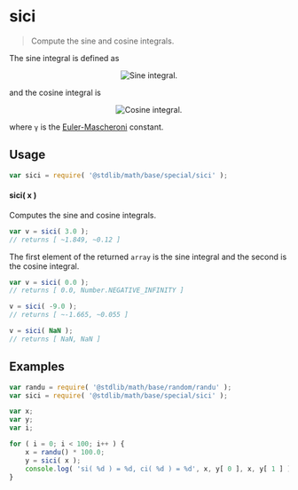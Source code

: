 # sici

> Compute the sine and cosine integrals.


<section class="intro">

The sine integral is defined as

<!-- <equation class="equation" label="eq:sine_integral" align="center" raw="\int_0^x \frac{\sin t}{t}\; dt" alt="Sine integral."> -->

<div class="equation" align="center" data-raw-text="\int_0^x \frac{\sin t}{t}\; dt" data-equation="eq:sine_integral">
    <img src="" alt="Sine integral.">
    <br>
</div>

<!-- </equation> -->

and the cosine integral is

<!-- <equation class="equation" label="eq:cosine_integral" align="center" raw="\gamma + \log( x ) + \int_0^x \frac{\cos t - 1}{t}\; dt" alt="Sine integral."> -->

<div class="equation" align="center" data-raw-text="\gamma + \log( x ) + \int_0^x \frac{\cos t - 1}{t}\; dt" data-equation="eq:cosine_integral">
    <img src="" alt="Cosine integral.">
    <br>
</div>

<!-- </equation> -->

where `γ` is the [Euler-Mascheroni][eulergamma] constant.

</section>

<!-- /.intro -->

<section class="usage">

## Usage

``` javascript
var sici = require( '@stdlib/math/base/special/sici' );
```

#### sici( x )

Computes the sine and cosine integrals.

``` javascript
var v = sici( 3.0 );
// returns [ ~1.849, ~0.12 ]
```

The first element of the returned `array` is the sine integral and the second is the cosine integral.

``` javascript
var v = sici( 0.0 );
// returns [ 0.0, Number.NEGATIVE_INFINITY ]

v = sici( -9.0 );
// returns [ ~-1.665, ~0.055 ]

v = sici( NaN );
// returns [ NaN, NaN ]
```

</section>

<!-- /.usage -->


<section class="examples">

## Examples

``` javascript
var randu = require( '@stdlib/math/base/random/randu' );
var sici = require( '@stdlib/math/base/special/sici' );

var x;
var y;
var i;

for ( i = 0; i < 100; i++ ) {
    x = randu() * 100.0;
    y = sici( x );
    console.log( 'si( %d ) = %d, ci( %d ) = %d', x, y[ 0 ], x, y[ 1 ] );
}
```

</section>

<!-- /.examples -->


<section class="links">

[eulergamma]: http://mathworld.wolfram.com/Euler-MascheroniConstant.html

</section>

<!-- /.links -->
